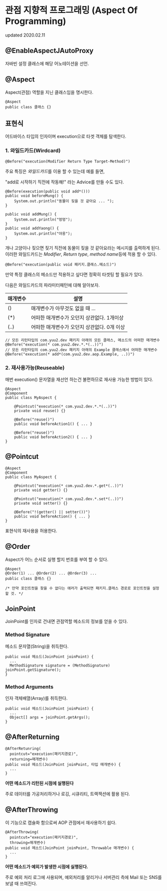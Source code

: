 # 관점 지향적 프로그래밍 (Aspect Of Programming)
updated 2020.02.11

## @EnableAspectJAutoProxy
자바빈 설정 클래스에 해당 어노테이션을 선언.

## @Aspect
Aspect(관점) 역할을 지닌 클래스임을 명시한다.
```
@Aspect
public class 클래스 {}
```
## 표현식
어드바이스 타입의 인자이며 execution으로 타겟 객체를 탐색한다.
### 1. 와일드카드(Wirdcard)
```
@Before("execution(Modifier Return Type Target-Method)")
```
주요 특징은 *와일드카드*를 이용 할 수 있는데 예를 들면,

"add로 시작하기 직전에 작동해!" 라는 Advice를 만들 수도 있다.
```
@Before(execution(public void add*()))
public void beforeMung() {
    System.out.println("동물이 짖을 것 같아요 ... ");
}
```
```
public void addMung() {
    System.out.println("멍멍");
}
public void addYaong() {
    System.out.println("야옹");
}
```
개나 고양이나 짖으면 짖기 직전에 동물이 짖을 것 같아요라는 메시지를 출력하게 된다.
이러한 와일드카드는 *Modifier*, *Return type*, *method name*등에 적용 할 수 있다. <br>
```
@Before("execution(public void 패키지.클래스.메소드)")
```
만약 특정 클래스의 메소드만 적용하고 싶다면 정확히 타겟팅 할 필요가 있다.<br>

다음은 와일드카드의 파라미터패턴에 대해 알아보자.

|매개변수|설명|
|---|---|
|()|매개변수가 아무것도 없을 때 ...|
|(*)|어떠한 매개변수가 오던지 상관없다. 1개이상|
|(..)|어떠한 매개변수가 오던지 상관없다. 0개 이상|

```
// 모든 리턴타입의 com.yuu2.dev 패키지 아래의 모든 클래스, 메소드의 어떠한 매개변수
@Before("execution(* com.yuu2.dev.*.*(..))")
// 모든 리턴타입의 com.yuu2.dev 패키지 아래의 Example 클래스에서 어떠한 매개변수
@Before("execution(* add*(com.yuu2.dev.aop.Example, ..))")
```

### 2. 재사용가능(Reuseable)
매번 execution() 문자열을 재선언 하는건 불편하므로 재사용 가능한 방법이 있다.
```
@Aspect
@Component
public class MyAspect {

    @Pointcut("execution(* com.yuu2.dev.*.*(..))")
    private void reuse() {}

    @Before("reuse()")
    public void beforeAction1() { ... }

    @Before("reuse()")
    public void beforeAction2() { ... }
}
```
## @Pointcut
```
@Aspect
@Component
public class MyAspect {

    @Pointcut("execution(* com.yuu2.dev.*.get*(..))")
    private void getter() {}
    
    @Pointcut("execution(* com.yuu2.dev.*.set*(..))")
    private void setter() {}

    @Before("!(getter() || setter())")
    public void beforeAction() { ... }
}
```
표현식의 재사용을 허용한다.
## @Order
Aspect가 어느 순서로 실행 할지 번호를 부여 할 수 있다.
```
@Aspect
@Order(1) ... @Order(2) ... @Order(3) ...
public class 클래스 {}

/* 만약 포인트컷을 찾을 수 없다는 에러가 출력되면 패키지.클래스 경로로 포인트컷을 설정할 것. */
```
## JoinPoint
JoinPoint를 인자로 건내면 관점역할 메소드의 정보를 얻을 수 있다.
### Method Signature
메소드 문자열(String)을 취득한다.
```
public void 메소드(JoinPoint joinPoint) {
  ...
  MethodSignature signature = (MethodSignature) joinPoint.getSignature();
}
```
### Method Arguments
인자 객체배열(Array)를 취득한다.
```
public void 메소드(JoinPoint joinPoint) {
  ...
  Object[] args = joinPoint.getArgs();
}
```

## @AfterReturning
```
@AfterRetunring(
  pointcut="execution(패키지경로)",
  returning=매개변수)
public void 메소드(JoinPoint joinPoint, 타입 매개변수) {
  ...
}
```
**어떤 메소드가 리턴된 시점에 실행된다**<br>

주로 데이터를 가공처리하거나 로깅, 시큐리티, 트랙잭션에 활용 된다.
## @AfterThrowing
이 기능으로 캡슐화 함으로써 AOP 관점에서 재사용하기 쉽다.
```
@AfterThrowing(
  pointcut="execution(패키지경로)",
  throwing=매개변수)
public void 메소드(JoinPoint joinPoint, Throwable 매개변수) {
  ...
}
```
**어떤 메소드가 예외가 발생한 시점에 실행된다.**<br>

주로 예외 처리 로그에 사용되며,
예외처리를 알리거나 서버관리 측에 Mail 또는 SNS를 보낼 때 쓰여진다.


